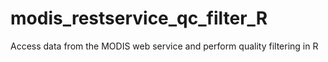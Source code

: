 # modis_restservice_qc_filter_R
Access data from the MODIS web service and perform quality filtering in R
